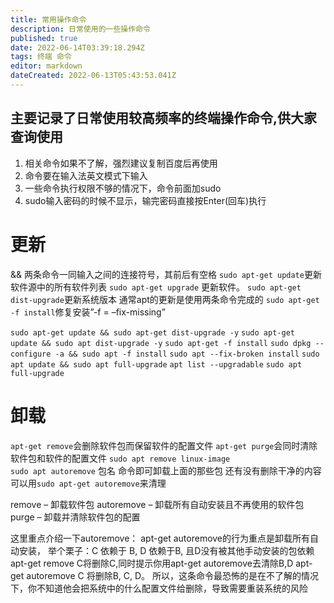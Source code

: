 ```yaml
---
title: 常用操作命令
description: 日常使用的一些操作命令
published: true
date: 2022-06-14T03:39:18.294Z
tags: 终端 命令
editor: markdown
dateCreated: 2022-06-13T05:43:53.041Z
---
```


## 主要记录了日常使用较高频率的终端操作命令,供大家查询使用
1. 相关命令如果不了解，强烈建议复制百度后再使用
1. 命令要在输入法英文模式下输入
1. 一些命令执行权限不够的情况下，命令前面加sudo
1. sudo输入密码的时候不显示，输完密码直接按Enter(回车)执行

# 更新

&& 两条命令一同输入之间的连接符号，其前后有空格
`sudo apt-get update`更新软件源中的所有软件列表
`sudo apt-get upgrade` 更新软件。 
`sudo apt-get dist-upgrade`更新系统版本
通常apt的更新是使用两条命令完成的
`sudo apt-get -f install`修复安装”-f = –fix-missing”

`sudo apt-get update && sudo apt-get dist-upgrade -y`
`sudo apt-get update && sudo apt dist-upgrade -y`
`sudo apt-get -f install`
`sudo dpkg --configure -a && sudo apt -f install`
`sudo apt --fix-broken install`
`sudo apt update && sudo apt full-upgrade`
`apt list --upgradable`
`sudo apt full-upgrade`


# 卸载
`apt-get remove`会删除软件包而保留软件的配置文件
`apt-get purge`会同时清除软件包和软件的配置文件
`sudo apt remove linux-image`  
`sudo apt autoremove` 包名 命令即可卸载上面的那些包
还有没有删除干净的内容可以用`sudo apt-get autoremove`来清理

remove – 卸载软件包
autoremove – 卸载所有自动安装且不再使用的软件包
purge – 卸载并清除软件包的配置

这里重点介绍一下autoremove：
apt-get autoremove的行为重点是卸载所有自动安装，
举个栗子：C 依赖于 B, D 依赖于B, 且D没有被其他手动安装的包依赖
apt-get remove C将删除C,同时提示你用apt-get autoremove去清除B,D
apt-get autoremove C 将删除B, C, D。
所以，这条命令最恐怖的是在不了解的情况下，你不知道他会把系统中的什么配置文件给删除，导致需要重装系统的风险

